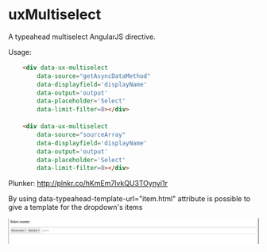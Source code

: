 uxMultiselect
=============

A typeahead multiselect AngularJS directive.

Usage: 

```html
    <div data-ux-multiselect
        data-source="getAsyncDataMethod"
        data-displayfield='displayName'
        data-output='output'
        data-placeholder='Select'
        data-limit-filter=8></div>

    <div data-ux-multiselect
        data-source="sourceArray"
        data-displayfield='displayName'
        data-output='output'
        data-placeholder='Select'
        data-limit-filter=8></div>
```
Plunker: http://plnkr.co/hKmEm7lvkQU3TOynyi1r

By using data-typeahead-template-url="item.html" attribute is possible to give a template for the dropdown's items

![Multiselect field](screenshot.png)